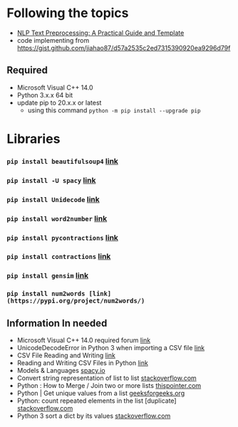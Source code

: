 # Following the topics
* [ NLP Text Preprocessing: A Practical Guide and Template](https://towardsdatascience.com/nlp-text-preprocessing-a-practical-guide-and-template-d80874676e79)
* code implementing from https://gist.github.com/jiahao87/d57a2535c2ed7315390920ea9296d79f
## Required
* Microsoft Visual C++ 14.0 
* Python 3.x.x 64 bit 
* update pip to 20.x.x or latest
    * using this command `python -m pip install --upgrade pip`
# Libraries
### `pip install beautifulsoup4` [link](https://pypi.org/project/beautifulsoup4/)
### `pip install -U spacy` [link](https://spacy.io/usage)
### `pip install Unidecode` [link](https://pypi.org/project/Unidecode/)
### `pip install word2number` [link](https://pypi.org/project/word2number/)
### `pip install pycontractions` [link](https://pypi.org/project/pycontractions/)
### `pip install contractions` [link](https://pypi.org/project/contractions/)
### `pip install gensim` [link](https://pypi.org/project/gensim/)
### `pip install num2words [link](https://pypi.org/project/num2words/)`


## Information In needed
* Microsoft Visual C++ 14.0 required forum [link](https://answers.microsoft.com/en-us/windows/forum/all/microsoft-visual-c-140/6f0726e2-6c32-4719-9fe5-aa68b5ad8e6d)
* UnicodeDecodeError in Python 3 when importing a CSV file [link](https://stackoverflow.com/questions/12752313/unicodedecodeerror-in-python-3-when-importing-a-csv-file)
* CSV File Reading and Writing [link](https://docs.python.org/3/library/csv.html)
* Reading and Writing CSV Files in Python [link](https://realpython.com/python-csv/)
* Models & Languages [spacy.io](https://spacy.io/usage/models)
* Convert string representation of list to list [stackoverflow.com](https://stackoverflow.com/questions/1894269/convert-string-representation-of-list-to-list)
* Python : How to Merge / Join two or more lists [thispointer.com](https://thispointer.com/python-how-to-merge-two-or-more-lists/)
* Python | Get unique values from a list [geeksforgeeks.org](https://www.geeksforgeeks.org/python-get-unique-values-list/)
* Python: count repeated elements in the list [duplicate] [stackoverflow.com](https://stackoverflow.com/questions/23240969/python-count-repeated-elements-in-the-list/23240989)
* Python 3 sort a dict by its values [stackoverflow.com](https://stackoverflow.com/questions/20944483/python-3-sort-a-dict-by-its-values)